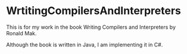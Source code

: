 # WrtitingCompilersAndInterpreters

This is for my work in the book Writing Compilers and Interpreters by Ronald Mak. 

Although the book is written in Java, I am implementing it in C#.